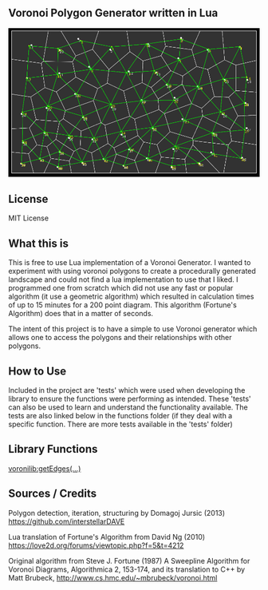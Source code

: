 ## Voronoi Polygon Generator written in Lua

![Example Diagram, 50 points and 3 iterations](readme_files/examplediagram.png)

License
---
MIT License

What this is
----
This is free to use Lua implementation of a Voronoi Generator. I wanted to experiment with using voronoi polygons to create a procedurally generated landscape and could not find a lua implementation to use that I liked. I programmed one from scratch which did not use any fast or popular algorithm (it use a geometric algorithm) which resulted in calculation times of up to 15 minutes for a 200 point diagram. This algorithm (Fortune's Algorithm) does that in a matter of seconds.

The intent of this project is to have a simple to use Voronoi generator which allows one to access the polygons and their relationships with other polygons.

How to Use
----
Included in the project are 'tests' which were used when developing the library to ensure the functions were performing as intended. These 'tests' can also be used to learn and understand the functionality available. The tests are also linked below in the functions folder (if they deal with a specific function. There are more tests available in the 'tests' folder)

Library Functions
----
[voronilib:getEdges(...)](tests/voronoilib_getEdges/ "the voronoi:getEdges(...) function")


Sources / Credits
----

Polygon detection, iteration, structuring by Domagoj Jursic (2013)
https://github.com/interstellarDAVE

Lua translation of Fortune's Algorithm from David Ng (2010)
https://love2d.org/forums/viewtopic.php?f=5&t=4212

Original algorithm from Steve J. Fortune (1987) 
A Sweepline Algorithm for Voronoi Diagrams, Algorithmica 2, 153-174, and its translation to C++ by Matt Brubeck, 
http://www.cs.hmc.edu/~mbrubeck/voronoi.html
